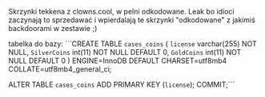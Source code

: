 Skrzynki tekkena z clowns.cool, w pelni odkodowane. Leak bo idioci zaczynają to sprzedawać i wpierdalają te skrzynki "odkodowane" z jakimiś backdoorami w zestawie ;)

tabelka do bazy:
```CREATE TABLE `cases_coins` (
  `license` varchar(255) NOT NULL,
  `SilverCoins` int(11) NOT NULL DEFAULT 0,
  `GoldCoins` int(11) NOT NULL DEFAULT 0
) ENGINE=InnoDB DEFAULT CHARSET=utf8mb4 COLLATE=utf8mb4_general_ci;

ALTER TABLE `cases_coins`
  ADD PRIMARY KEY (`license`);
COMMIT;```
